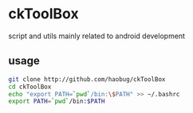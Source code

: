 # ckToolBox
script and utils mainly related to android development

## usage
```bash
git clone http://github.com/haobug/ckToolBox
cd ckToolBox
echo "export PATH=`pwd`/bin:\$PATH" >> ~/.bashrc
export PATH=`pwd`/bin:$PATH
```
